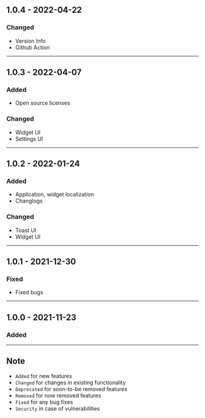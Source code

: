## 1.0.4 - 2022-04-22

### Changed
- Version Info
- Github Action

---

## 1.0.3 - 2022-04-07

### Added
- Open source licenses

### Changed
- Widget UI
- Settings UI

---

## 1.0.2 - 2022-01-24

### Added
- Application, widget localization 
- Changlogs

### Changed
- Toast UI
- Widget UI

---

## 1.0.1 - 2021-12-30

### Fixed
- Fixed bugs

---

## 1.0.0 - 2021-11-23

### Added
---

## Note

- `Added` for new features
- `Changed` for changes in existing functionality
- `Deprecated` for soon-to-be removed features
- `Removed` for now removed features
- `Fixed` for any bug fixes
- `Security` in case of vulnerabilities
